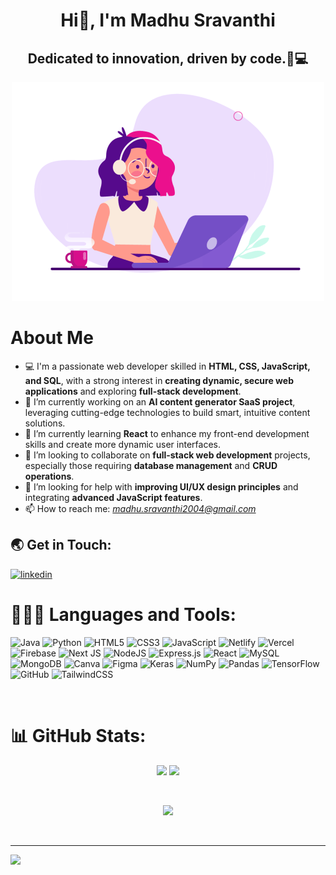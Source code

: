 <h1 align="center">
Hi👋, I'm Madhu Sravanthi <br>

</h1>
<h2 align="center">Dedicated to innovation, driven by code.🌟💻</h2>
<p align="center">
<img src="221352975-94759904-aa4c-4032-a8ab-b546efb9c478.gif" alt="animated" /> </p> 

# About Me
- 💻 I'm a passionate web developer skilled in **HTML, CSS, JavaScript, and SQL**, with a strong interest in **creating dynamic, secure web applications** and exploring **full-stack development**.  <br>
- 🔭 I’m currently working on an **AI content generator SaaS project**, leveraging cutting-edge technologies to build smart, intuitive content solutions.  
- 🌱 I’m currently learning **React** to enhance my front-end development skills and create more dynamic user interfaces.  
- 🤝 I’m looking to collaborate on **full-stack web development** projects, especially those requiring **database management** and **CRUD operations**.  
- 🤔 I’m looking for help with **improving UI/UX design principles** and integrating **advanced JavaScript features**.  
- 📫 How to reach me: *madhu.sravanthi2004@gmail.com*  


## 🌏 Get in Touch:
[![linkedin](https://img.shields.io/badge/linkedin-0A66C2?style=for-the-badge&logo=linkedin&logoColor=white)](https://linkedin.com/in/madhu-sravanthi-mandali-468825222) 

# 🧑🏻‍💻 Languages and Tools:
![Java](https://img.shields.io/badge/java-%23ED8B00.svg?style=for-the-badge&logo=openjdk&logoColor=white) ![Python](https://img.shields.io/badge/python-3670A0?style=for-the-badge&logo=python&logoColor=ffdd54) ![HTML5](https://img.shields.io/badge/html5-%23E34F26.svg?style=for-the-badge&logo=html5&logoColor=white) ![CSS3](https://img.shields.io/badge/css3-%231572B6.svg?style=for-the-badge&logo=css3&logoColor=white) ![JavaScript](https://img.shields.io/badge/javascript-%23323330.svg?style=for-the-badge&logo=javascript&logoColor=%23F7DF1E) ![Netlify](https://img.shields.io/badge/netlify-%23000000.svg?style=for-the-badge&logo=netlify&logoColor=#00C7B7) ![Vercel](https://img.shields.io/badge/vercel-%23000000.svg?style=for-the-badge&logo=vercel&logoColor=white) ![Firebase](https://img.shields.io/badge/firebase-%23039BE5.svg?style=for-the-badge&logo=firebase) ![Next JS](https://img.shields.io/badge/Next-black?style=for-the-badge&logo=next.js&logoColor=white) ![NodeJS](https://img.shields.io/badge/node.js-6DA55F?style=for-the-badge&logo=node.js&logoColor=white) ![Express.js](https://img.shields.io/badge/express.js-%23404d59.svg?style=for-the-badge&logo=express&logoColor=%2361DAFB) ![React](https://img.shields.io/badge/react-%2320232a.svg?style=for-the-badge&logo=react&logoColor=%2361DAFB) ![MySQL](https://img.shields.io/badge/mysql-4479A1.svg?style=for-the-badge&logo=mysql&logoColor=white) ![MongoDB](https://img.shields.io/badge/MongoDB-%234ea94b.svg?style=for-the-badge&logo=mongodb&logoColor=white) ![Canva](https://img.shields.io/badge/Canva-%2300C4CC.svg?style=for-the-badge&logo=Canva&logoColor=white) ![Figma](https://img.shields.io/badge/figma-%23F24E1E.svg?style=for-the-badge&logo=figma&logoColor=white) ![Keras](https://img.shields.io/badge/Keras-%23D00000.svg?style=for-the-badge&logo=Keras&logoColor=white) ![NumPy](https://img.shields.io/badge/numpy-%23013243.svg?style=for-the-badge&logo=numpy&logoColor=white) ![Pandas](https://img.shields.io/badge/pandas-%23150458.svg?style=for-the-badge&logo=pandas&logoColor=white) ![TensorFlow](https://img.shields.io/badge/TensorFlow-%23FF6F00.svg?style=for-the-badge&logo=TensorFlow&logoColor=white) ![GitHub](https://img.shields.io/badge/github-%23121011.svg?style=for-the-badge&logo=github&logoColor=white) ![TailwindCSS](https://img.shields.io/badge/tailwindcss-%2338B2AC.svg?style=for-the-badge&logo=tailwind-css&logoColor=white)

<br>

# 📊 GitHub Stats:
<p align="center">
  <img src="https://github-readme-stats.vercel.app/api?username=Madhu0-2&theme=transparent&hide_border=false&include_all_commits=false&count_private=false" />           <img src="https://github-readme-streak-stats.herokuapp.com/?user=Madhu0-2&theme=transparent&hide_border=false">
</p>

<br>

<p align="center">
  <img src="https://github-readme-stats.vercel.app/api/top-langs/?username=Madhu0-2&theme=transparent&hide_border=false&include_all_commits=false&count_private=false&layout=compact">
</p>

<br>

---
[![](https://visitcount.itsvg.in/api?id=Madhu0-2&icon=8&color=10)](https://visitcount.itsvg.in)

<!-- Proudly created with GPRM ( https://gprm.itsvg.in ) -->

